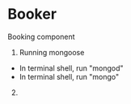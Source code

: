 # Booker
Booking component 

1) Running mongoose
- In terminal shell, run "mongod"
- In terminal shell, run "mongo"

2)
